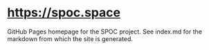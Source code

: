 # https://spoc.space

GitHub Pages homepage for the SPOC project. See index.md for the markdown from which the site is generated.

